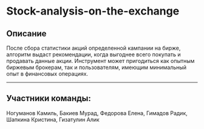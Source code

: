 # Stock-analysis-on-the-exchange
## **Описание**
После сбора статистики акций определенной кампании на бирже, алгоритм выдаст рекомендации, когда выгоднее всего покупать и продавать данные акции.
Инструмент может пригодиться как опытным биржевым брокерам, так и пользователям, имеющим минимальный опыт в финансовых операциях.

___


## **Участники команды:**
Ногуманов Камиль, Бакиев Мурад, Федорова Елена, Гимадов Радик, Шапкина Кристина, Гизатулин Алик

